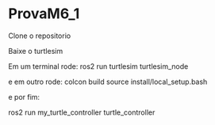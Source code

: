 # ProvaM6_1


Clone o repositorio

Baixe o turtlesim

Em um terminal rode: ros2 run turtlesim turtlesim_node

e em outro rode: 
colcon build
source install/local_setup.bash

e por fim:


ros2 run my_turtle_controller turtle_controller
